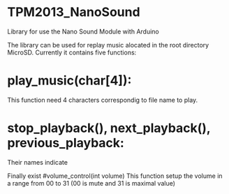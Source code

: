 # TPM2013_NanoSound
Library for use the Nano Sound Module with Arduino

The library can be used for replay music alocated in the root directory MicroSD.
Currently it contains five functions:
# play_music(char[4]):
This function need 4 characters correspondig to file name to play.

# stop_playback(), next_playback(), previous_playback:
Their names indicate

Finally exist #volume_control(int volume)
This function setup the volume in a range from 00 to 31 (00 is mute and 31 is maximal value)


